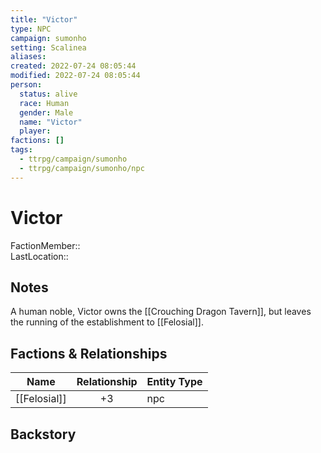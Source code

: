 ```yaml
---
title: "Victor"
type: NPC
campaign: sumonho
setting: Scalinea
aliases: 
created: 2022-07-24 08:05:44
modified: 2022-07-24 08:05:44
person:
  status: alive
  race: Human
  gender: Male
  name: "Victor"
  player: 
factions: []
tags:
  - ttrpg/campaign/sumonho
  - ttrpg/campaign/sumonho/npc
---
```


# Victor

FactionMember::  
LastLocation::

## Notes

A human noble, Victor owns the [[Crouching Dragon Tavern]], but leaves the running of the establishment to [[Felosial]].

## Factions & Relationships

| Name         | Relationship | Entity Type |
| ------------ |:------------:| ----------- |
| [[Felosial]] |      +3      | npc         | 



## Backstory